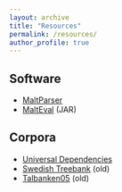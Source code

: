 ```yaml
---
layout: archive
title: "Resources"
permalink: /resources/
author_profile: true
---
```


## Software
* [MaltParser](https://maltparser.org)
* [MaltEval](/files/MaltEval.jar) (JAR)

## Corpora
* [Universal Dependencies](https://universaldependencies.org)
* [Swedish Treebank](/files/swedish_treebank/index.html) (old)
* [Talbanken05](/files/talbanken05/index.html) (old)


